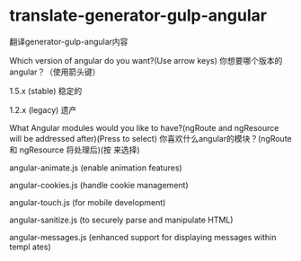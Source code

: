 # translate-generator-gulp-angular

翻译generator-gulp-angular内容

Which version of angular do you want?(Use arrow keys) 你想要哪个版本的angular？（使用箭头键）

  1.5.x (stable) 稳定的
  
  1.2.x (legacy) 遗产
  
What Angular modules would you like to have?(ngRoute and ngResource will be addressed after)(Press <space> to select) 你喜欢什么angular的模块？(ngRoute 和 ngResource 将处理后)(按 <space> 来选择)

  angular-animate.js (enable animation features)
  
  angular-cookies.js (handle cookie management)
  
  angular-touch.js (for mobile development)
  
  angular-sanitize.js (to securely parse and manipulate HTML)
  
  angular-messages.js (enhanced support for displaying messages within templ ates)
  
